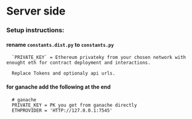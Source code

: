# Server side

### Setup instructions:
#### rename  `constants.dist.py` to  `constants.py`

      `PRIVATE_KEY` = Ethereum privateky from your chosen network with enought eth for contract deployment and interactions.

      Replace Tokens and optionaly api urls.

#### for ganache add the following at the end
      # ganache
      PRIVATE_KEY = PK you get from ganache directly
      ETHPROVIDER = 'HTTP://127.0.0.1:7545'